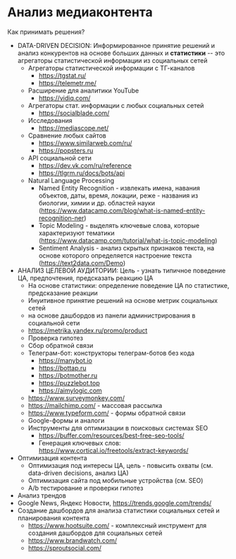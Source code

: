 # Анализ медиаконтента
Как принимать решения?
- DATA-DRIVEN DECISION: Информированное принятие решений и анализ конкурентов на основе больших данных и **статистики** -- это агрегаторы статистической информации из социальных сетей
  - Агрегаторы статистической информации с ТГ-каналов
    - https://tgstat.ru/
    - https://telemetr.me/
  - Расширение для аналитики YouTube
    - https://vidiq.com/ 
  - Агрегаторы стат. информации с любых социальных сетей
    - https://socialblade.com/
  - Исследования
    - https://mediascope.net/
  - Сравнение любых сайтов
    - https://www.similarweb.com/ru/
    - https://popsters.ru
  - API социальной сети
    - https://dev.vk.com/ru/reference
    - https://tlgrm.ru/docs/bots/api
  - Natural Language Processing
    - Named Entity Recognition - извлекать имена, навания объектов, даты, время, локации, реже - названия из биологии, химии и др. областей науки (https://www.datacamp.com/blog/what-is-named-entity-recognition-ner)
    - Topic Modeling - выделять ключевые слова, которые характеризуют тематики (https://www.datacamp.com/tutorial/what-is-topic-modeling)
    - Sentiment Analysis - анализ скрытых признаков текста, на основе которого определяется настроение текста (https://text2data.com/Demo)
- АНАЛИЗ ЦЕЛЕВОЙ АУДИТОРИИ: Цель - узнать типичное поведение ЦА, предпочтения, предсказать реакцию ЦА
  -  На основе статистики: определение поведение ЦА по статистике, предсказание реакции
  -  Инуитивное принятие решений на основе метрик социальных сетей
    -  на основе дашбордов из панели администрирования в социальной сети
    -  https://metrika.yandex.ru/promo/product
  -  Проверка гипотез
  -  Сбор обратной связи
    - Телеграм-бот: конструкторы телеграм-ботов без кода
      - https://manybot.io
      - https://bottap.ru
      - https://botmother.ru
      - https://puzzlebot.top
      - https://aimylogic.com 
    - https://www.surveymonkey.com/
    - https://mailchimp.com/ - массовая рассылка
    - https://www.typeform.com/ - формы обратной связи
    - Google-формы и аналоги
  - Инструменты для оптимизации в поисковых системах SEO
    - https://buffer.com/resources/best-free-seo-tools/
    - Генерация ключевых слов: https://www.cortical.io/freetools/extract-keywords/
- Оптимизация контента
  - Оптимизация под интересы ЦА, цель - повысить охваты (см. data-driven decisions, анализ ЦА)
  - Оптимизация сайта под мобильные устройства (см. SEO)
  - A/b тестирование и проверки гипотез
 - Анализ трендов
  - Google News, Яндекс Новости, https://trends.google.com/trends/
  - Создание дашбордов для анализа статистики социальных сетей и планирования контента
    - https://www.hootsuite.com/ - комплексный инструмент для создания дашбордов для социальных сетей
    - https://www.brandwatch.com/
    - https://sproutsocial.com/
